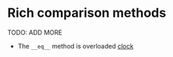# Rich comparison methods

TODO: ADD MORE

- The `__eq__` method is overloaded [clock](../exercise-concepts/clock.md)
